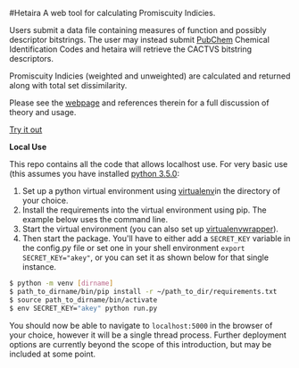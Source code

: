#Hetaira
A web tool for calculating Promiscuity Indicies.

Users submit a data file containing measures of function and possibly descriptor bitstrings. The user may instead submit [PubChem](https://pubchem.ncbi.nlm.nih.gov/) Chemical Identification Codes and hetaira will retrieve the CACTVS bitstring descriptors.

Promiscuity Indicies (weighted and unweighted) are calculated and returned along with total set dissimilarity.

Please see the [webpage](http://hetaira.herokuapp.com) and references therein for a full discussion of theory and usage.

[Try it out](http://hetaira.herokuapp.com)

**Local Use** 

This repo contains all the code that allows localhost use.
For very basic use (this assumes you have installed [python 3.5.0](https://www.python.org/downloads/):

1. Set up a python virtual environment using [virtualenv](https://virtualenv.readthedocs.org/en/latest/)in the directory of your choice.
2. Install the requirements into the virtual environment using pip. The example below uses the command line.
3. Start the virtual environment (you can also set up [virtualenvwrapper](https://virtualenvwrapper.readthedocs.org/en/latest/)).
4. Then start the package. You'll have to either add a `SECRET_KEY` variable in the config.py file or set one in your shell environment `export SECRET_KEY="akey"`, or you can set it as shown below for that single instance.

```sh
$ python -m venv [dirname]
$ path_to_dirname/bin/pip install -r ~/path_to_dir/requirements.txt
$ source path_to_dirname/bin/activate
$ env SECRET_KEY="akey" python run.py
```
You should now be able to navigate to `localhost:5000` in the browser of your choice, however it will be a single thread process. Further deployment options are currently beyond the scope of this introduction, but may be included at some point.


